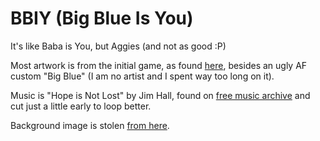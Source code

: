 # BBIY (Big Blue Is You)

It's like Baba is You, but Aggies (and not as good :P)

Most artwork is from the initial game, as found [here](https://www.spriters-resource.com/pc_computer/babaisyou/sheet/115231/), besides an ugly AF custom "Big Blue" (I am no artist and I spent way too long on it).

Music is "Hope is Not Lost" by Jim Hall, found on [free music archive](https://freemusicarchive.org/music/jim-hall/synth-kid-elsewhere/hope-is-not-lost) and cut just a little early to loop better.

Background image is stolen [from here](https://i.pinimg.com/originals/b2/2a/a2/b22aa22b2f3f55b6468361158d52e2e7.gif).
